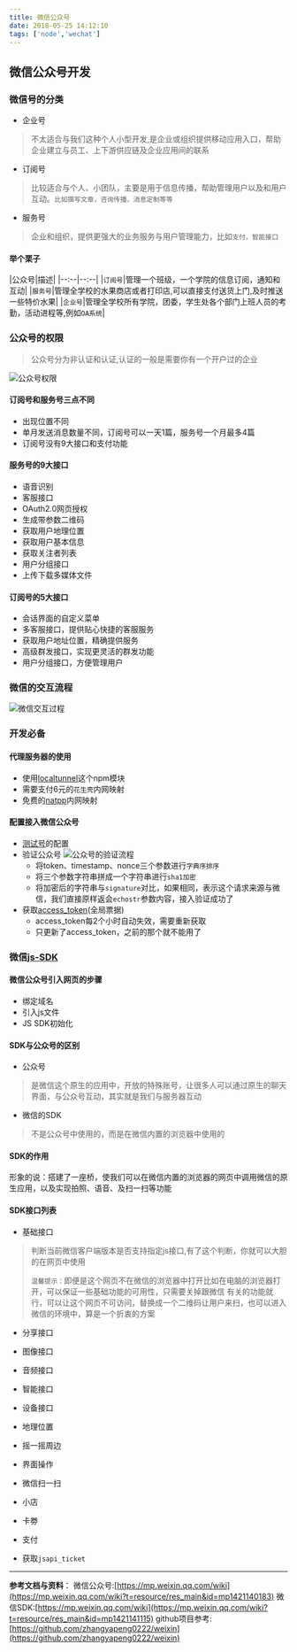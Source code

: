 ```yaml
---
title: 微信公众号
date: 2018-05-25 14:12:10
tags: ['node','wechat']
---
```

## 微信公众号开发
### 微信号的分类
- 企业号
>不太适合与我们这种个人小型开发,是企业或组织提供移动应用入口，帮助企业建立与员工、上下游供应链及企业应用间的联系
- 订阅号
>比较适合与个人、小团队，主要是用于信息传播，帮助管理用户以及和用户互动。`比如撰写文章，咨询传播，消息定制等等`
- 服务号
> 企业和组织，提供更强大的业务服务与用户管理能力，比如`支付，智能接口`

<!-- more -->
#### 举个栗子
|公众号|描述|
|--:--|--:--|
|`订阅号`|管理一个班级，一个学院的信息订阅，通知和互动|
|`服务号`|管理全学校的水果商店或者打印店,可以直接支付送货上门,及时推送一些特价水果|
|`企业号`|管理全学校所有学院，团委，学生处各个部门上班人员的考勤，活动进程等,例如`OA系统`|

### 公众号的权限
>公众号分为非认证和认证,认证的一般是需要你有一个开户过的企业

![公众号权限](./公众号权限.jpg)

#### 订阅号和服务号三点不同
- 出现位置不同
- 单月发送消息数量不同，订阅号可以一天1篇，服务号一个月最多4篇
- 订阅号没有9大接口和支付功能

#### 服务号的9大接口
- 语音识别
- 客服接口
- OAuth2.0网页授权
- 生成带参数二维码
- 获取用户地理位置
- 获取用户基本信息
- 获取关注者列表
- 用户分组接口
- 上传下载多媒体文件

#### 订阅号的5大接口
- 会话界面的自定义菜单
- 多客服接口，提供贴心快捷的客服服务
- 获取用户地址位置，精确提供服务
- 高级群发接口，实现更灵活的群发功能
- 用户分组接口，方便管理用户

### 微信的交互流程
![微信交互过程](./微信交互过程.jpg)

### 开发必备
#### 代理服务器的使用
- 使用[localtunnel](https://github.com/localtunnel/localtunnel)这个npm模块
- 需要支付6元的`花生壳`内网映射
- 免费的[natpp](https://natapp.cn/)内网映射

#### 配置接入微信公众号
- [测试号](https://mp.weixin.qq.com/debug/cgi-bin/sandbox?t=sandbox/login)的配置
- 验证公众号
![公众号的验证流程](./验证公众号.jpg)
    - 将token、timestamp、nonce三个参数进行`字典序排序`
    - 将三个参数字符串拼成一个字符串进行`sha1加密`
    - 将加密后的字符串与`signature`对比，如果相同，表示这个请求来源与微信，我们直接原样返会`echostr`参数内容，接入验证成功了
- 获取[access_token](https://mp.weixin.qq.com/wiki?t=resource/res_main&id=mp1421140183)(全局票据)
    - access_token每2个小时自动失效，需要重新获取
    - 只更新了access_token，之前的那个就不能用了

### 微信[js-SDK](https://mp.weixin.qq.com/wiki?t=resource/res_main&id=mp1421141115)
#### 微信公众号引入网页的步骤
- 绑定域名
- 引入js文件
- JS SDK初始化
#### SDK与公众号的区别
- 公众号
>是微信这个原生的应用中，开放的特殊账号，让很多人可以通过原生的聊天界面，与公众号互动，其实就是我们与服务器互动
- 微信的SDK
>不是公众号中使用的，而是在微信内置的浏览器中使用的

#### SDK的作用
形象的说：搭建了一座桥，使我们可以在微信内置的浏览器的网页中调用微信的原生应用，以及实现拍照、语音、及扫一扫等功能

#### SDK接口列表
- 基础接口
> 判断当前微信客户端版本是否支持指定js接口,有了这个判断，你就可以大胆的在网页中使用
>
> `温馨提示：`即便是这个网页不在微信的浏览器中打开比如在电脑的浏览器打开，可以保证一些基础功能的可用性，只需要关掉跟微信 有关的功能就行，可以让这个网页不可访问，替换成一个二维码让用户来扫，也可以进入微信的环境中，算是一个折衷的方案
- 分享接口
- 图像接口
- 音频接口
- 智能接口
- 设备接口
- 地理位置
- 摇一摇周边
- 界面操作
- 微信扫一扫
- 小店
- 卡劵
- 支付

- 获取`jsapi_ticket`
----
**参考文档与资料**：
微信公众号:[https://mp.weixin.qq.com/wiki](https://mp.weixin.qq.com/wiki?t=resource/res_main&id=mp1421140183)
微信SDK:[https://mp.weixin.qq.com/wiki](https://mp.weixin.qq.com/wiki?t=resource/res_main&id=mp1421141115)
github项目参考:[https://github.com/zhangyapeng0222/weixin](https://github.com/zhangyapeng0222/weixin)








